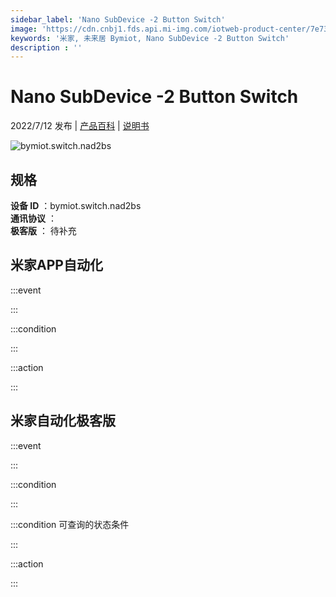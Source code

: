 ```yaml
---
sidebar_label: 'Nano SubDevice -2 Button Switch'
image: 'https://cdn.cnbj1.fds.api.mi-img.com/iotweb-product-center/7e73d7b64e6bec6de6e6ae1275d9531d_1657519253178.png?GalaxyAccessKeyId=AKVGLQWBOVIRQ3XLEW&Expires=9223372036854775807&Signature=0noAk+FZK+TpZRcdvt88Yk/ELPw='
keywords: '米家, 未来居 Bymiot, Nano SubDevice -2 Button Switch'
description : ''
---
```

# Nano SubDevice -2 Button Switch

2022/7/12 发布 | [产品百科](https://home.mi.com/webapp/content/baike/product/index.html?model=bymiot.switch.nad2bs/) | [说明书](https://home.mi.com/views/introduction.html?model=bymiot.switch.nad2bs&region=cn)

![bymiot.switch.nad2bs](https://cdn.cnbj1.fds.api.mi-img.com/iotweb-product-center/7e73d7b64e6bec6de6e6ae1275d9531d_1657519253178.png?GalaxyAccessKeyId=AKVGLQWBOVIRQ3XLEW&Expires=9223372036854775807&Signature=0noAk+FZK+TpZRcdvt88Yk/ELPw=)

## 规格  
> 
**设备 ID** ：bymiot.switch.nad2bs  
**通讯协议** ：  
**极客版**  ： 待补充 


## 米家APP自动化  

:::event  

:::

:::condition  

:::

:::action   

:::

## 米家自动化极客版  

:::event  

:::

:::condition  

:::

:::condition 可查询的状态条件  

:::

:::action  

:::

        
